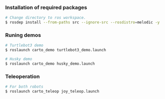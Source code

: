 ### Installation of required packages

```sh
# Change directory to ros workspace.
$ rosdep install --from-paths src --ignore-src --rosdistro=melodic -y
```

### Runing demos

```sh
# Turtlebot3 demo
$ roslaunch carto_demo turtlebot3_demo.launch

# Husky demo
$ roslaunch carto_demo husky_demo.launch
```

### Teleoperation

```sh
# For both robots
$ roslaunch carto_teleop joy_teleop.launch
```
